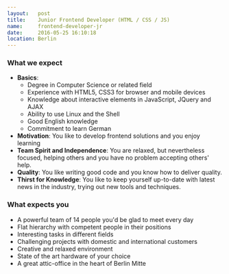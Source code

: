 ```yaml
---
layout:   post
title:    Junior Frontend Developer (HTML / CSS / JS)
name:     frontend-developer-jr
date:     2016-05-25 16:10:18
location: Berlin
---
```


### What we expect

- **Basics**:
    + Degree in Computer Science or related field
    + Experience with HTML5, CSS3 for browser and mobile devices
    + Knowledge about interactive elements in JavaScript, JQuery and AJAX
    + Ability to use Linux and the Shell
    + Good English knowledge
    + Commitment to learn German
- **Motivation**: You like to develop frontend solutions and you enjoy learning
- **Team Spirit and Independence**: You are relaxed, but nevertheless focused, helping others and you have no problem accepting others' help. 
- **Quality**: You like writing good code and you know how to deliver quality.
- **Thirst for Knowledge**: You like to keep yourself up-to-date with latest news in the industry, trying out new tools and techniques.

### What expects you

- A powerful team of 14 people you'd be glad to meet every day
- Flat hierarchy with competent people in their positions
- Interesting tasks in different fields
- Challenging projects with domestic and international customers
- Creative and relaxed environment
- State of the art hardware of your choice
- A great attic-office in the heart of Berlin Mitte
